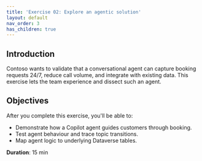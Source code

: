 ```yaml
---
title: 'Exercise 02: Explore an agentic solution'
layout: default
nav_order: 3
has_children: true
---
```


## Introduction
Contoso wants to validate that a conversational agent can capture booking requests 24/7, reduce call volume, and integrate with existing data. This exercise lets the team experience and dissect such an agent.

## Objectives
After you complete this exercise, you'll be able to:
- Demonstrate how a Copilot agent guides customers through booking.
- Test agent behaviour and trace topic transitions.
- Map agent logic to underlying Dataverse tables.

**Duration**: 15 min
